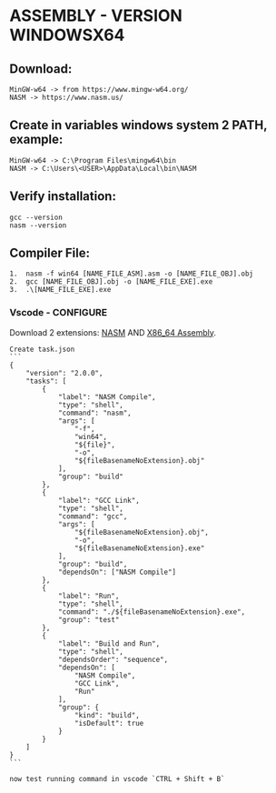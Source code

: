 # ASSEMBLY - VERSION WINDOWSX64

## Download:

    MinGW-w64 -> from https://www.mingw-w64.org/
    NASM -> https://www.nasm.us/

## Create in variables windows system 2 PATH, example:

    MinGW-w64 -> C:\Program Files\mingw64\bin
    NASM -> C:\Users\<USER>\AppData\Local\bin\NASM

## Verify installation:

    gcc --version
    nasm --version

## Compiler File:

    1.  nasm -f win64 [NAME_FILE_ASM].asm -o [NAME_FILE_OBJ].obj
    2.  gcc [NAME_FILE_OBJ].obj -o [NAME_FILE_EXE].exe
    3.  .\[NAME_FILE_EXE].exe    


### Vscode - CONFIGURE
   Download 2 extensions: [NASM](https://marketplace.visualstudio.com/items?itemName=doinkythederp.nasm-language-support) AND [X86_64 Assembly](https://marketplace.visualstudio.com/items?itemName=13xforever.language-x86-64-assembly).

    Create task.json
    ```
    {
        "version": "2.0.0",
        "tasks": [
            {
                "label": "NASM Compile",
                "type": "shell",
                "command": "nasm",
                "args": [
                    "-f",
                    "win64",
                    "${file}",
                    "-o",
                    "${fileBasenameNoExtension}.obj"
                ],
                "group": "build"
            },
            {
                "label": "GCC Link",
                "type": "shell",
                "command": "gcc",
                "args": [
                    "${fileBasenameNoExtension}.obj",
                    "-o",
                    "${fileBasenameNoExtension}.exe"
                ],
                "group": "build",
                "dependsOn": ["NASM Compile"]
            },
            {
                "label": "Run",
                "type": "shell",
                "command": "./${fileBasenameNoExtension}.exe",
                "group": "test"
            },
            {
                "label": "Build and Run",
                "type": "shell",
                "dependsOrder": "sequence",
                "dependsOn": [
                    "NASM Compile",
                    "GCC Link",
                    "Run"
                ],
                "group": {
                    "kind": "build",
                    "isDefault": true
                }
            }
        ]
    }
    ```

    now test running command in vscode `CTRL + Shift + B`